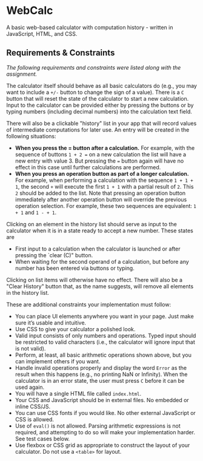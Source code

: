 # WebCalc

A basic web-based calculator with computation history - written in JavaScript, HTML, and CSS.

## Requirements & Constraints

_The following requirements and constraints were listed along with the assignment._

The calculator itself should behave as all basic calculators do (e.g., you may want to include a `+/-` button to change the sign of a value). There is a `C` button that will reset the state of the calculator to start a new calculation. Input to the calculator can be provided either by pressing the buttons or by typing numbers (including decimal numbers) into the calculation text field.

There will also be a clickable "history" list in your app that will record values of intermediate computations for later use. An entry will be created in the following situations:

* **When you press the = button after a calculation.** For example, with the sequence of buttons `1 + 2 =` on a new calculation the list will have a new entry with value 3. But pressing the `=` button again will have no effect in this case until further calculations are performed.
* **When you press an operation button as part of a longer calculation.** For example, when performing a calculation with the sequence `1 + 1 + 1`, the second `+` will execute the first `1 + 1` with a partial result of `2`. This `2` should be added to the list. Note that pressing an operation button immediately after another operation button will override the previous operation selection. For example, these two sequences are equivalent:  `1 + 1` and `1 - + 1`.

Clicking on an element in the history list should serve as input to the calculator when it is in a state ready to accept a new number. These states are

* First input to a calculation when the calculator is launched or after pressing the `clear (C)" button.
* When waiting for the second operand of a calculation, but before any number has been entered via buttons or typing.

Clicking on list items will otherwise have no effect. There will also be a "Clear History" button that, as the name suggests, will remove all elements in the history list.

These are additional constraints your implementation must follow:

* You can place UI elements anywhere you want in your page. Just make sure it’s usable and intuitive.
* Use CSS to give your calculator a polished look.
* Valid input consists of only numbers and operations. Typed input should be restricted to valid characters (i.e., the calculator will ignore input that is not valid).
* Perform, at least, all basic arithmetic operations shown above, but you can implement others if you want.
* Handle invalid operations properly and display the word `Error` as the result when this happens (e.g., no printing NaN or Infinity). When the calculator is in an error state, the user must press `C` before it can be used again.
* You will have a single HTML file called `index.html`.
* Your CSS and JavaScript should be in external files. No embedded or inline CSS/JS.
* You can use CSS fonts if you would like. No other external JavaScript or CSS is allowed.
* Use of `eval()` is not allowed. Parsing arithmetic expressions is not required, and attempting to do so will make your implementation harder. See test cases below.
* Use flexbox or CSS grid as appropriate to construct the layout of your calculator. Do not use a `<table>` for layout.
